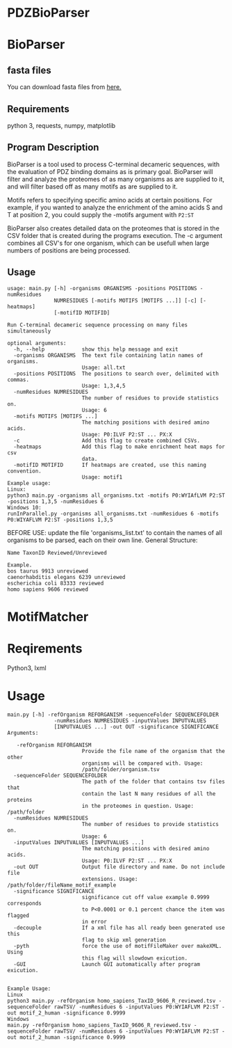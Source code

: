 # PDZBioParser
# BioParser
## fasta files
You can download fasta files from [here.](http://www.uniprot.org/proteomes)

## Requirements
python 3,
requests,
numpy,
matplotlib

## Program Description
BioParser is a tool used to process C-terminal decameric sequences, with the evaluation of PDZ binding domains as is primary goal. BioParser will filter and analyze the proteomes of as many organisms as are supplied to it, and will filter based off as many motifs as are supplied to it.

Motifs refers to specifying specific amino acids at certain positions. For example, if you wanted to analyze the enrichment of the amino acids S and T at position 2, you could supply the -motifs argument with ``` P2:ST ```

BioParser also creates detailed data on the proteomes that is stored in the CSV folder that is created during the programs execution. The -c argument combines all CSV's for one organism, which can be usefull when large numbers of positions are being processed.



## Usage
```
usage: main.py [-h] -organisms ORGANISMS -positions POSITIONS -numResidues
               NUMRESIDUES [-motifs MOTIFS [MOTIFS ...]] [-c] [-heatmaps]
               [-motifID MOTIFID]

Run C-terminal decameric sequence processing on many files simultaneously

optional arguments:
  -h, --help            show this help message and exit
  -organisms ORGANISMS  The text file containing latin names of organisms.
                        Usage: all.txt
  -positions POSITIONS  The positions to search over, delimited with commas.
                        Usage: 1,3,4,5
  -numResidues NUMRESIDUES
                        The number of residues to provide statistics on.
                        Usage: 6
  -motifs MOTIFS [MOTIFS ...]
                        The matching positions with desired amino acids.
                        Usage: P0:ILVF P2:ST ... PX:X
  -c                    Add this flag to create combined CSVs.
  -heatmaps             Add this flag to make enrichment heat maps for csv
                        data.
  -motifID MOTIFID      If heatmaps are created, use this naming convention.
                        Usage: motif1
Example usage:
Linux:
python3 main.py -organisms all_organisms.txt -motifs P0:WYIAfLVM P2:ST -positions 1,3,5 -numResidues 6
Windows 10:
runInParallel.py -organisms all_organisms.txt -numResidues 6 -motifs P0:WIYAFLVM P2:ST -positions 1,3,5

```

BEFORE USE: update the file 'organisms_list.txt' to contain the names of all 
organisms to be parsed, each on their own line. 
General Structure:
```
Name TaxonID Reviewed/Unreviewed

Example.
bos taurus 9913 unreviewed
caenorhabditis elegans 6239 unreviewed
escherichia coli 83333 reviewed
homo sapiens 9606 reviewed
```
# MotifMatcher
# Reqirements
Python3,
lxml
# Usage
```
main.py [-h] -refOrganism REFORGANISM -sequenceFolder SEQUENCEFOLDER
               -numResidues NUMRESIDUES -inputValues INPUTVALUES
               [INPUTVALUES ...] -out OUT -significance SIGNIFICANCE
Arguments:
               
   -refOrganism REFORGANISM
                        Provide the file name of the organism that the other
                        organisms will be compared with. Usage:
                        /path/folder/organism.tsv
  -sequenceFolder SEQUENCEFOLDER
                        The path of the folder that contains tsv files that
                        contain the last N many residues of all the proteins
                        in the proteomes in question. Usage: /path/folder
  -numResidues NUMRESIDUES
                        The number of residues to provide statistics on.
                        Usage: 6
  -inputValues INPUTVALUES [INPUTVALUES ...]
                        The matching positions with desired amino acids.
                        Usage: P0:ILVF P2:ST ... PX:X
  -out OUT              Output file directory and name. Do not include file
                        extensions. Usage: /path/folder/fileName_motif_example
  -significance SIGNIFICANCE
                        significance cut off value example 0.9999 corresponds
                        to P<0.0001 or 0.1 percent chance the item was flagged
                        in error
  -decouple             If a xml file has all ready been generated use this
                        flag to skip xml generation
  -pyth                 force the use of motifFileMaker over makeXML. Using
                        this flag will slowdown exicution.
  -GUI                  Launch GUI automatically after program exicution.

     
Example Usage:
Linux
python3 main.py -refOrganism homo_sapiens_TaxID_9606_R_reviewed.tsv -sequenceFolder rawTSV/ -numResidues 6 -inputValues P0:WYIAFLVM P2:ST -out motif_2_human -significance 0.9999
Windows
main.py -refOrganism homo_sapiens_TaxID_9606_R_reviewed.tsv -sequenceFolder rawTSV/ -numResidues 6 -inputValues P0:WYIAFLVM P2:ST -out motif_2_human -significance 0.9999

```
